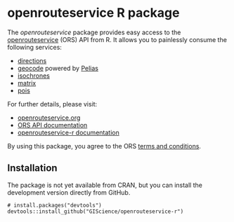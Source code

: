 # openrouteservice R package

The *openrouteservice* package provides easy access to the
[openrouteservice](https://go.openrouteservice.org) (ORS) API from R. It
allows you to painlessly consume the following services:

-   [directions](https://openrouteservice.org/documentation/#/reference/directions/directions)
-   [geocode](https://openrouteservice.org/documentation/#/reference/geocode/geocode)
    powered by [Pelias](https://pelias.io)
-   [isochrones](https://openrouteservice.org/documentation/#/reference/isochrones/isochrones)
-   [matrix](https://openrouteservice.org/documentation/#/reference/matrix/matrix)
-   [pois](https://github.com/GIScience/openpoiservice#api-documentation)

For further details, please visit:

-   [openrouteservice.org](https://go.openrouteservice.org)
-   [ORS API
    documentation](https://go.openrouteservice.org/documentation/)
-   [openrouteservice-r
    documentation](http://GIScience.github.io/openrouteservice-r/)

By using this package, you agree to the ORS [terms and
conditions](https://go.openrouteservice.org/terms-of-service/).

## Installation

The package is not yet available from CRAN, but you can install the
development version directly from GitHub.

    # install.packages("devtools")
    devtools::install_github("GIScience/openrouteservice-r")
